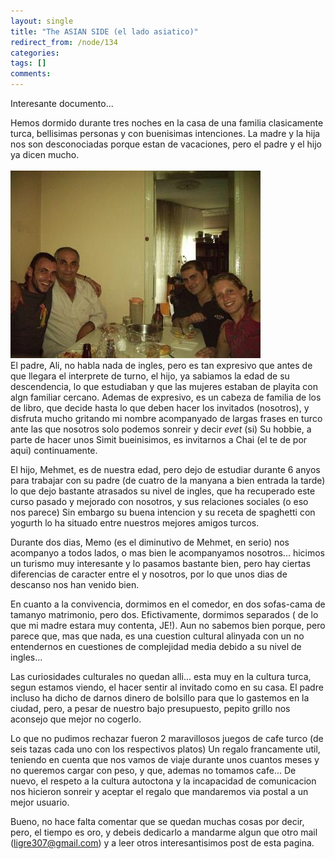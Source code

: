```yaml
---
layout: single
title: "The ASIAN SIDE (el lado asiatico)"
redirect_from: /node/134
categories:
tags: []
comments: 
---
```

Interesante documento...  

Hemos dormido durante tres noches en la casa de una familia clasicamente turca, bellisimas personas y con buenisimas intenciones. La madre y la hija nos son desconociadas porque estan de vacaciones, pero el padre y el hijo ya dicen mucho.  
[](http://photos1.blogger.com/blogger/4149/854/1600/IMG_00962.jpg)  
![](/images/posts/2005-07-25-the-asian-side-el-lado-asiatico/IMG_00964.jpg)  
El padre, Ali, no habla nada de ingles, pero es tan expresivo que antes de que llegara el interprete de turno, el hijo, ya sabiamos la edad de su descendencia, lo que estudiaban y que las mujeres estaban de playita con algn familiar cercano. Ademas de expresivo, es un cabeza de familia de los de libro, que decide hasta lo que deben hacer los invitados (nosotros), y disfruta mucho gritando mi nombre acompanyado de largas frases en turco ante las que nosotros solo podemos sonreir y decir _evet_ (si) Su hobbie, a parte de hacer unos Simit bueinisimos, es invitarnos a Chai (el te de por aqui) continuamente.  

El hijo, Mehmet, es de nuestra edad, pero dejo de estudiar durante 6 anyos para trabajar con su padre (de cuatro de la manyana a bien entrada la tarde) lo que dejo bastante atrasados su nivel de ingles, que ha recuperado este curso pasado y mejorado con nosotros, y sus relaciones sociales (o eso nos parece) Sin embargo su buena intencion y su receta de spaghetti con yogurth lo ha situado entre nuestros mejores amigos turcos.  

Durante dos dias, Memo (es el diminutivo de Mehmet, en serio) nos acompanyo a todos lados, o mas bien le acompanyamos nosotros... hicimos un turismo muy interesante y lo pasamos bastante bien, pero hay ciertas diferencias de caracter entre el y nosotros, por lo que unos dias de descanso nos han venido bien.  

En cuanto a la convivencia, dormimos en el comedor, en dos sofas-cama de tamanyo matrimonio, pero dos. Efictivamente, dormimos separados ( de lo que mi madre estara muy contenta, JE!). Aun no sabemos bien porque, pero parece que, mas que nada, es una cuestion cultural alinyada con un no entendernos en cuestiones de complejidad media debido a su nivel de ingles...  

Las curiosidades culturales no quedan alli... esta muy en la cultura turca, segun estamos viendo, el hacer sentir al invitado como en su casa. El padre incluso ha dicho de darnos dinero de bolsillo para que lo gastemos en la ciudad, pero, a pesar de nuestro bajo presupuesto, pepito grillo nos aconsejo que mejor no cogerlo.  

Lo que no pudimos rechazar fueron 2 maravillosos juegos de cafe turco (de seis tazas cada uno con los respectivos platos) Un regalo francamente util, teniendo en cuenta que nos vamos de viaje durante unos cuantos meses y no queremos cargar con peso, y que, ademas no tomamos cafe... De nuevo, el respeto a la cultura autoctona y la incapacidad de comunicacion nos hicieron sonreir y aceptar el regalo que mandaremos via postal a un mejor usuario.  

Bueno, no hace falta comentar que se quedan muchas cosas por decir, pero, el tiempo es oro, y debeis dedicarlo a mandarme algun que otro mail ([ligre307@gmail.com](mailto:ligre307@gmail.com)) y a leer otros interesantisimos post de esta pagina.
